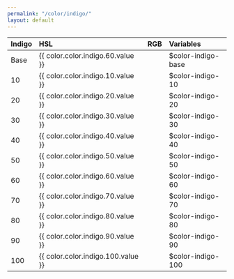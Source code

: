 ```yaml
---
permalink: "/color/indigo/"
layout: default
---
```


<div class="container">
  <div class="background-indigo-10 midt-color"></div>
  <div class="background-indigo-20 midt-color"></div>
  <div class="background-indigo-30 midt-color"></div>
  <div class="background-indigo-40 midt-color"></div>
  <div class="background-indigo-50 midt-color"></div>
  <div class="background-indigo-60 midt-color"></div>
  <div class="background-indigo-70 midt-color"></div>
  <div class="background-indigo-80 midt-color"></div>
  <div class="background-indigo-90 midt-color"></div>
  <div class="background-indigo-100 midt-color"></div>
</div>

| Indigo | HSL | RGB | Variables |
| :--- | :--- | :--- | :--- |
| <span class="row-title background-indigo-base">Base</span> | {{ color.color.indigo.60.value }} | | $color-indigo-base |
| <span class="row-title background-indigo-10">10</span> | {{ color.color.indigo.10.value }} | | $color-indigo-10 |
| <span class="row-title background-indigo-20">20</span> | {{ color.color.indigo.20.value }} | | $color-indigo-20 |
| <span class="row-title background-indigo-30">30</span> | {{ color.color.indigo.30.value }} | | $color-indigo-30 |
| <span class="row-title background-indigo-40">40</span> | {{ color.color.indigo.40.value }} | | $color-indigo-40 |
| <span class="row-title background-indigo-50">50</span> | {{ color.color.indigo.50.value }} | | $color-indigo-50 |
| <span class="row-title background-indigo-60">60</span> | {{ color.color.indigo.60.value }} | | $color-indigo-60 |
| <span class="row-title background-indigo-70 color-white-base">70</span> | {{ color.color.indigo.70.value }} | | $color-indigo-70 |
| <span class="row-title background-indigo-80 color-white-base">80</span> | {{ color.color.indigo.80.value }} | | $color-indigo-80 |
| <span class="row-title background-indigo-90 color-white-base">90</span> | {{ color.color.indigo.90.value }} | | $color-indigo-90 |
| <span class="row-title background-indigo-100 color-white-base">100</span> | {{ color.color.indigo.100.value }} | | $color-indigo-100 |
